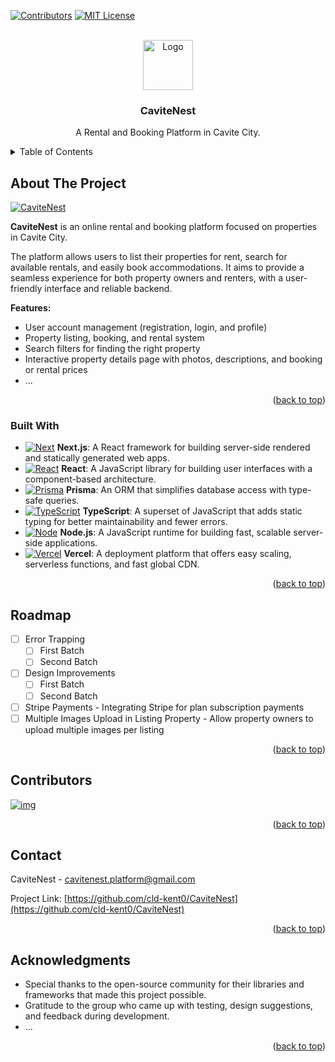 <!-- PROJECT SHIELDS -->

[![Contributors][contributors-shield]][contributors-url]
[![MIT License][license-shield]][license-url]


<a id="readme-top"></a>
<!-- PROJECT LOGO -->
<br />
<div align="center">
  <a href="https://github.com/cld-kent0/CaviteNest">
    <img src="public/images/cavitenest.png" alt="Logo" width="80" height="80">
  </a>

<h3 align="center">CaviteNest</h3>

  <p align="center">
    A Rental and Booking Platform in Cavite City.
    <br />
  </p>
</div>

<!-- TABLE OF CONTENTS -->
<details>
  <summary>Table of Contents</summary>
  <ol>
    <li>
      <a href="#about-the-project">About The Project</a>
      <ul>
        <li><a href="#built-with">Built With</a></li>
      </ul>
    </li>
    <li><a href="#roadmap">Roadmap</a></li>
    <li><a href="#contact">Contact</a></li>
    <li><a href="#contributors">Contributors</a></li>
    <li><a href="#acknowledgments">Acknowledgments</a></li>
  </ol>
</details>

<!-- ABOUT THE PROJECT -->
## About The Project
[![CaviteNest][product-gif]](https://cavite-nest.vercel.app)

**CaviteNest** is an online rental and booking platform focused on properties in Cavite City. 

The platform allows users to list their properties for rent, search for available rentals, and easily book accommodations. It aims to provide a seamless experience for both property owners and renters, with a user-friendly interface and reliable backend.

**Features:**
* User account management (registration, login, and profile)
* Property listing, booking, and rental system
* Search filters for finding the right property
* Interactive property details page with photos, descriptions, and booking or rental prices
* ...

<p align="right">(<a href="#readme-top">back to top</a>)</p>


### Built With

* [![Next][Next.js]][Next-url] **Next.js**: A React framework for building server-side rendered and statically generated web apps.  
* [![React][React.js]][React-url] **React**: A JavaScript library for building user interfaces with a component-based architecture.  
* [![Prisma][Prisma]][Prisma-url] **Prisma**: An ORM that simplifies database access with type-safe queries.  
* [![TypeScript][TypeScript]][TypeScript-url] **TypeScript**: A superset of JavaScript that adds static typing for better maintainability and fewer errors.  
* [![Node][Node.js]][Node.js-url] **Node.js**: A JavaScript runtime for building fast, scalable server-side applications.  
* [![Vercel][Vercel]][Vercel-url] **Vercel**: A deployment platform that offers easy scaling, serverless functions, and fast global CDN.



<p align="right">(<a href="#readme-top">back to top</a>)</p>


<!-- ROADMAP -->
## Roadmap
- [ ] Error Trapping
  - [ ] First Batch
  - [ ] Second Batch
- [ ] Design Improvements
  - [ ] First Batch
  - [ ] Second Batch
- [ ] Stripe Payments - Integrating Stripe for plan subscription payments
- [ ] Multiple Images Upload in Listing Property - Allow property owners to upload multiple images per listing

<p align="right">(<a href="#readme-top">back to top</a>)</p>

<!-- CONTRIBUTORS -->
## Contributors
<a href="https://github.com/cld-kent0/CaviteNest/graphs/contributors">
  <img src="https://contrib.rocks/image?repo=cld-kent0/CaviteNest" alt="img" />
</a>

<p align="right">(<a href="#readme-top">back to top</a>)</p>

<!-- CONTACT -->
## Contact
CaviteNest - cavitenest.platform@gmail.com

Project Link: [https://github.com/cld-kent0/CaviteNest](https://github.com/cld-kent0/CaviteNest)

<p align="right">(<a href="#readme-top">back to top</a>)</p>


<!-- ACKNOWLEDGMENTS -->
## Acknowledgments
* Special thanks to the open-source community for their libraries and frameworks that made this project possible.
* Gratitude to the group who came up with testing, design suggestions, and feedback during development.
* ...

<p align="right">(<a href="#readme-top">back to top</a>)</p>

<!-- MARKDOWN LINKS & IMAGES -->
[product-gif]: https://github.com/cld-kent0/CaviteNest/blob/master/public/images/gif.gif
[contributors-shield]: https://img.shields.io/github/contributors/cld-kent0/CaviteNest.svg?style=for-the-badge
[contributors-url]: https://github.com/cld-kent0/CaviteNest/graphs/contributors
[license-shield]: https://img.shields.io/github/license/cld-kent0/CaviteNest.svg?style=for-the-badge
[license-url]: https://github.com/cld-kent0/CaviteNest/blob/master/LICENSE.txt
[Next.js]: https://img.shields.io/badge/next.js-000000?style=for-the-badge&logo=nextdotjs&logoColor=white
[Next-url]: https://nextjs.org/
[React.js]: https://img.shields.io/badge/React-20232A?style=for-the-badge&logo=react&logoColor=61DAFB
[React-url]: https://reactjs.org/
[Prisma]: https://img.shields.io/badge/Prisma-%23457dd1?style=for-the-badge&logo=prisma
[Prisma-url]: https://www.prisma.io
[TypeScript]: https://img.shields.io/badge/Typescript-lightblue?style=for-the-badge&logo=typescript
[TypeScript-url]: https://www.typescriptlang.org/
[Node.js]: https://img.shields.io/badge/Node.js-%23e1efd8?style=for-the-badge&logo=node.js
[Node.js-url]: https://nodejs.org/en
[Vercel]: https://img.shields.io/badge/Vercel-black?style=for-the-badge&logo=vercel
[Vercel-url]: https://vercel.com
